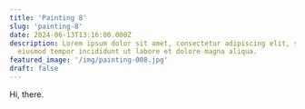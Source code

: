 ```yaml
---
title: 'Painting 8'
slug: 'painting-8'
date: 2024-06-13T13:16:00.000Z
description: Lorem ipsum dolor sit amet, consectetur adipiscing elit, sed do
  eiusmod tempor incididunt ut labore et dolore magna aliqua.
featured_image: '/img/painting-008.jpg'
draft: false
---
```


Hi, there.